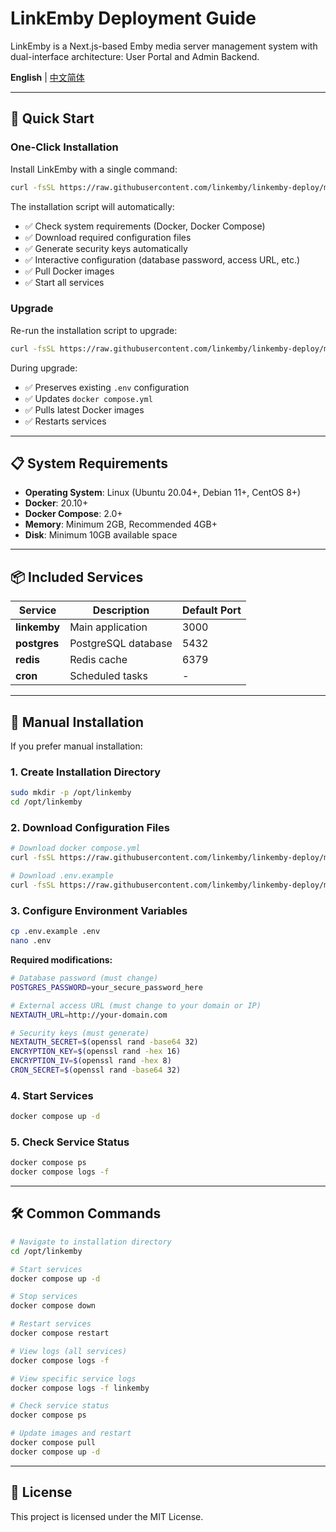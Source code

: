 # LinkEmby Deployment Guide

LinkEmby is a Next.js-based Emby media server management system with dual-interface architecture: User Portal and Admin Backend.

**English** | [中文简体](README.zh-CN.md)

---


## 🚀 Quick Start

### One-Click Installation

Install LinkEmby with a single command:

```bash
curl -fsSL https://raw.githubusercontent.com/linkemby/linkemby-deploy/main/install.sh | bash
```

The installation script will automatically:
- ✅ Check system requirements (Docker, Docker Compose)
- ✅ Download required configuration files
- ✅ Generate security keys automatically
- ✅ Interactive configuration (database password, access URL, etc.)
- ✅ Pull Docker images
- ✅ Start all services

### Upgrade

Re-run the installation script to upgrade:

```bash
curl -fsSL https://raw.githubusercontent.com/linkemby/linkemby-deploy/main/install.sh | bash
```

During upgrade:
- ✅ Preserves existing `.env` configuration
- ✅ Updates `docker compose.yml`
- ✅ Pulls latest Docker images
- ✅ Restarts services

---

## 📋 System Requirements

- **Operating System**: Linux (Ubuntu 20.04+, Debian 11+, CentOS 8+)
- **Docker**: 20.10+
- **Docker Compose**: 2.0+
- **Memory**: Minimum 2GB, Recommended 4GB+
- **Disk**: Minimum 10GB available space

---

## 📦 Included Services

| Service | Description | Default Port |
|---------|-------------|--------------|
| **linkemby** | Main application | 3000 |
| **postgres** | PostgreSQL database | 5432 |
| **redis** | Redis cache | 6379 |
| **cron** | Scheduled tasks | - |

---

## 🔧 Manual Installation

If you prefer manual installation:

### 1. Create Installation Directory

```bash
sudo mkdir -p /opt/linkemby
cd /opt/linkemby
```

### 2. Download Configuration Files

```bash
# Download docker compose.yml
curl -fsSL https://raw.githubusercontent.com/linkemby/linkemby-deploy/main/docker compose.yml -o docker compose.yml

# Download .env.example
curl -fsSL https://raw.githubusercontent.com/linkemby/linkemby-deploy/main/.env.example -o .env.example
```

### 3. Configure Environment Variables

```bash
cp .env.example .env
nano .env
```

**Required modifications:**

```bash
# Database password (must change)
POSTGRES_PASSWORD=your_secure_password_here

# External access URL (must change to your domain or IP)
NEXTAUTH_URL=http://your-domain.com

# Security keys (must generate)
NEXTAUTH_SECRET=$(openssl rand -base64 32)
ENCRYPTION_KEY=$(openssl rand -hex 16)
ENCRYPTION_IV=$(openssl rand -hex 8)
CRON_SECRET=$(openssl rand -base64 32)
```

### 4. Start Services

```bash
docker compose up -d
```

### 5. Check Service Status

```bash
docker compose ps
docker compose logs -f
```

---

## 🛠️ Common Commands

```bash
# Navigate to installation directory
cd /opt/linkemby

# Start services
docker compose up -d

# Stop services
docker compose down

# Restart services
docker compose restart

# View logs (all services)
docker compose logs -f

# View specific service logs
docker compose logs -f linkemby

# Check service status
docker compose ps

# Update images and restart
docker compose pull
docker compose up -d
```

---

## 📄 License

This project is licensed under the MIT License.

